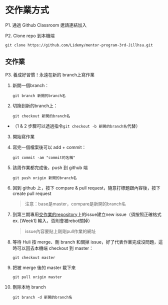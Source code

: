 # 交作業方式

P1. 通過 Github Classroom 邀請連結加入

P2. Clone repo 到本機端

	git clone https://github.com/Lidemy/mentor-program-3rd-Jillhsu.git

## 交作業

P3. 養成好習慣！永遠在新的 branch上寫作業

1. 新開一個branch：

  	 `git branch 新開的branch名`
2. 切換到新的branch上：

      `git checkout 新開的branch名`

  * （1 & 2 步驟可以透過指令`git checkout -b 新開的branch名`代替）

3. 開始寫作業

4. 寫完一個檔案後可以 add + commit：

  	`git commit -am "commit的名稱"` 
5. 該周作業都完成後，push 到 github 端

  	`git push origin 新開的branch名`

6. 回到 github 上，按下 compare & pull request，隨意打標題跟內容後，按下 create pull request
	
    > 注意：base是master，compare是新開的branch名

7. 到第三期專用[交作業的repository](https://github.com/Lidemy/homeworks-3rd)上的issue建立new issue（須按照正確格式 ex. [Week1] 輸入，否則會被rebot關掉）
	
   > issue內容要貼上剛剛pull作業的網址

8. 等待 Huli 按 merge、刪 branch 和關掉 issue，好了代表作業完成沒問題，這時可以回去本機端 checkout 到 master：
	
    `git checkout master`

9. 把被 merge 後的 master 載下來
	
    `git pull origin master`

10. 刪除本地 branch	

  	`git branch -d 新開的branch名`



